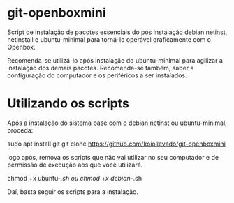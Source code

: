 # git-openboxmini
Script de instalação de pacotes essenciais do pós instalação debian netinst, netinstall e ubuntu-minimal para torná-lo operável graficamente com o Openbox.

Recomenda-se utilizá-lo após instalação do ubuntu-minimal para agilizar a instalação dos demais pacotes.
Recomenda-se também, saber a configuração do computador e os periféricos a ser instalados.

# Utilizando os scripts

Após a instalação do sistema base com o debian netinst ou ubuntu-minimal, proceda:

sudo apt install git
git clone https://github.com/koiollevado/git-openboxmini

logo após, remova os scripts que não vai utilizar no seu computador e de permissão de execução aos que você utilizará.

chmod +x ubuntu-*.sh
ou 
chmod +x debian-*.sh
 
Daí, basta seguir os scripts para a instalação.

